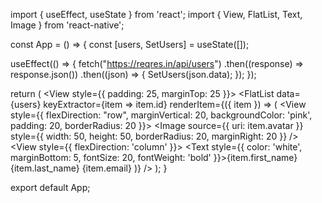 import { useEffect, useState } from 'react';
import { View, FlatList, Text, Image } from 'react-native';


const App = () => {
  const [users, SetUsers] = useState([]);


  useEffect(() => {
    fetch("https://reqres.in/api/users")
      .then((response) => response.json())
      .then((json) => {
        SetUsers(json.data);
      });
  });

  return (
    <View style={{ padding: 25, marginTop: 25 }}>
      <FlatList
        data={users}
        keyExtractor={item => item.id}
        renderItem={({ item }) => (
          <View style={{ flexDirection: "row", marginVertical: 20, backgroundColor: 'pink', padding: 20, borderRadius: 20 }}>
            <Image source={{ uri: item.avatar }} style={{ width: 50, height: 50, borderRadius: 20, marginRight: 20 }} />
            <View style={{ flexDirection: 'column' }}>
              <Text style={{ color: 'white', marginBottom: 5, fontSize: 20, fontWeight: 'bold' }}>{item.first_name}{item.last_name}</Text>
              <Text>{item.email}</Text>
            </View>
          </View>
        )}
      />
    </View>
  );
}
  
export default App;
